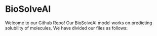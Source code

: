 # BioSolveAI
Welcome to our Github Repo! Our BioSolveAI model works on predicting solubility of molecules. We have divided our files as follows:
